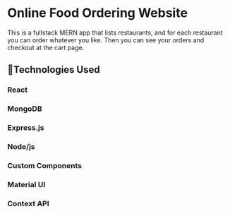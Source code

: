 # Online Food Ordering Website

This is a fullstack MERN app that lists restaurants, and for each restaurant you can order whatever you like. Then you can see your orders and checkout at the cart page.

## 🚀Technologies Used

### React

### MongoDB

### Express.js

### Node/js

### Custom Components

### Material UI

### Context API
